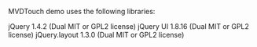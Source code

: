 
MVDTouch demo uses the following libraries:

jQuery 1.4.2 (Dual MIT or GPL2 license)
jQuery UI 1.8.16 (Dual MIT or GPL2 license)
jQuery.layout 1.3.0 (Dual MIT or GPL2 license)